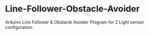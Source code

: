# Line-Follower-Obstacle-Avoider
Arduino Line Follower &amp; Obstacle Avoider Program for 2 Light sensor configuration.

